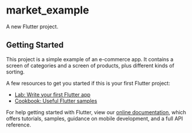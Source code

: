 # market_example

A new Flutter project.

## Getting Started

This project is a simple example of an e-commerce app.
It contains a screen of categories and a screen of products, plus different kinds of sorting.

A few resources to get you started if this is your first Flutter project:

- [Lab: Write your first Flutter app](https://flutter.dev/docs/get-started/codelab)
- [Cookbook: Useful Flutter samples](https://flutter.dev/docs/cookbook)

For help getting started with Flutter, view our
[online documentation](https://flutter.dev/docs), which offers tutorials,
samples, guidance on mobile development, and a full API reference.
